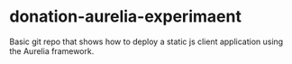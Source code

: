 # donation-aurelia-experimaent

Basic git repo that shows how to deploy a static js client application using the Aurelia framework.
